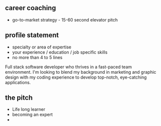## career coaching
- go-to-market strategy - 15-60 second elevator pitch

## profile statement
- specialty or area of expertise
- your experience / education / job specific skills
- no more than 4 to 5 lines

Full stack software developer who thrives in a fast-paced team environment. I'm looking to blend my background in marketing and graphic design with my coding experience to develop top-notch, eye-catching applications.

## the pitch
- Life long learner
- becoming an expert
- 
